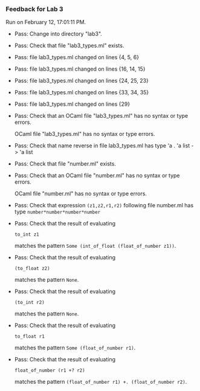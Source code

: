 ### Feedback for Lab 3

Run on February 12, 17:01:11 PM.

+ Pass: Change into directory "lab3".

+ Pass: Check that file "lab3_types.ml" exists.

+ Pass: file lab3_types.ml changed on lines {4, 5, 6}

+ Pass: file lab3_types.ml changed on lines {16, 14, 15}

+ Pass: file lab3_types.ml changed on lines {24, 25, 23}

+ Pass: file lab3_types.ml changed on lines {33, 34, 35}

+ Pass: file lab3_types.ml changed on lines {29}

+ Pass: Check that an OCaml file "lab3_types.ml" has no syntax or type errors.

    OCaml file "lab3_types.ml" has no syntax or type errors.



+ Pass: Check that name reverse in file lab3_types.ml has type 'a . 'a list -> 'a list

+ Pass: Check that file "number.ml" exists.

+ Pass: Check that an OCaml file "number.ml" has no syntax or type errors.

    OCaml file "number.ml" has no syntax or type errors.



+ Pass: Check that expression `(z1,z2,r1,r2)` following file number.ml has type `number*number*number*number`

+ Pass: 
Check that the result of evaluating
   ```
   to_int z1
   ```
   matches the pattern `Some (int_of_float (float_of_number z1))`.

   




+ Pass: 
Check that the result of evaluating
   ```
   (to_float z2)
   ```
   matches the pattern `None`.

   




+ Pass: 
Check that the result of evaluating
   ```
   (to_int r2)
   ```
   matches the pattern `None`.

   




+ Pass: 
Check that the result of evaluating
   ```
   to_float r1
   ```
   matches the pattern `Some (float_of_number r1)`.

   




+ Pass: 
Check that the result of evaluating
   ```
   float_of_number (r1 +? r2)
   ```
   matches the pattern `(float_of_number r1) +. (float_of_number r2)`.

   




